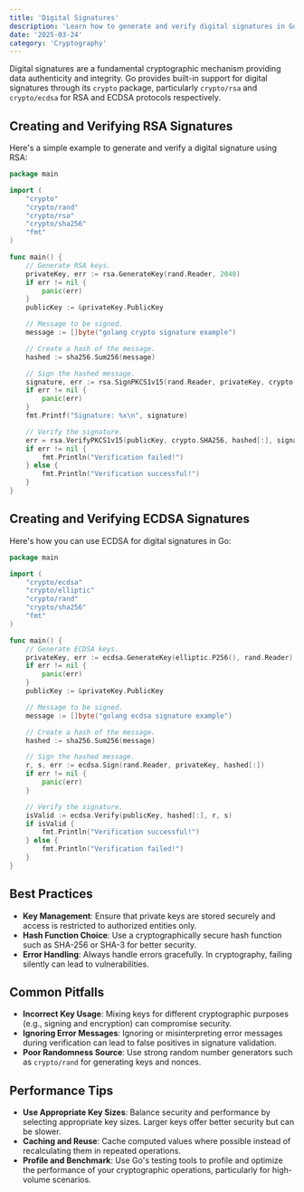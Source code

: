 ```yaml
---
title: 'Digital Signatures'
description: 'Learn how to generate and verify digital signatures in Go using the crypto package'
date: '2025-03-24'
category: 'Cryptography'
---
```


Digital signatures are a fundamental cryptographic mechanism providing data authenticity and integrity. Go provides built-in support for digital signatures through its `crypto` package, particularly `crypto/rsa` and `crypto/ecdsa` for RSA and ECDSA protocols respectively.

## Creating and Verifying RSA Signatures

Here's a simple example to generate and verify a digital signature using RSA:

```go
package main

import (
	"crypto"
	"crypto/rand"
	"crypto/rsa"
	"crypto/sha256"
	"fmt"
)

func main() {
	// Generate RSA keys.
	privateKey, err := rsa.GenerateKey(rand.Reader, 2048)
	if err != nil {
		panic(err)
	}
	publicKey := &privateKey.PublicKey

	// Message to be signed.
	message := []byte("golang crypto signature example")

	// Create a hash of the message.
	hashed := sha256.Sum256(message)

	// Sign the hashed message.
	signature, err := rsa.SignPKCS1v15(rand.Reader, privateKey, crypto.SHA256, hashed[:])
	if err != nil {
		panic(err)
	}
	fmt.Printf("Signature: %x\n", signature)

	// Verify the signature.
	err = rsa.VerifyPKCS1v15(publicKey, crypto.SHA256, hashed[:], signature)
	if err != nil {
		fmt.Println("Verification failed!")
	} else {
		fmt.Println("Verification successful!")
	}
}
```

## Creating and Verifying ECDSA Signatures

Here's how you can use ECDSA for digital signatures in Go:

```go
package main

import (
	"crypto/ecdsa"
	"crypto/elliptic"
	"crypto/rand"
	"crypto/sha256"
	"fmt"
)

func main() {
	// Generate ECDSA keys.
	privateKey, err := ecdsa.GenerateKey(elliptic.P256(), rand.Reader)
	if err != nil {
		panic(err)
	}
	publicKey := &privateKey.PublicKey

	// Message to be signed.
	message := []byte("golang ecdsa signature example")

	// Create a hash of the message.
	hashed := sha256.Sum256(message)

	// Sign the hashed message.
	r, s, err := ecdsa.Sign(rand.Reader, privateKey, hashed[:])
	if err != nil {
		panic(err)
	}

	// Verify the signature.
	isValid := ecdsa.Verify(publicKey, hashed[:], r, s)
	if isValid {
		fmt.Println("Verification successful!")
	} else {
		fmt.Println("Verification failed!")
	}
}
```

## Best Practices

- **Key Management**: Ensure that private keys are stored securely and access is restricted to authorized entities only.
- **Hash Function Choice**: Use a cryptographically secure hash function such as SHA-256 or SHA-3 for better security.
- **Error Handling**: Always handle errors gracefully. In cryptography, failing silently can lead to vulnerabilities.

## Common Pitfalls

- **Incorrect Key Usage**: Mixing keys for different cryptographic purposes (e.g., signing and encryption) can compromise security.
- **Ignoring Error Messages**: Ignoring or misinterpreting error messages during verification can lead to false positives in signature validation.
- **Poor Randomness Source**: Use strong random number generators such as `crypto/rand` for generating keys and nonces.

## Performance Tips

- **Use Appropriate Key Sizes**: Balance security and performance by selecting appropriate key sizes. Larger keys offer better security but can be slower.
- **Caching and Reuse**: Cache computed values where possible instead of recalculating them in repeated operations.
- **Profile and Benchmark**: Use Go's testing tools to profile and optimize the performance of your cryptographic operations, particularly for high-volume scenarios.